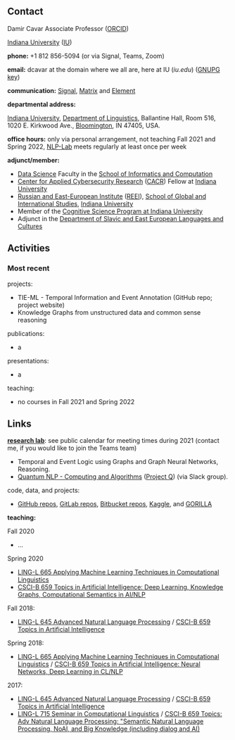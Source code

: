 ## Contact

Damir Cavar
Associate Professor ([ORCID](http://orcid.org/0000-0002-1262-5927))

[Indiana University] ([IU])

**phone:** +1 812 856-5094 (or via Signal, Teams, Zoom)

**email:** dcavar at the domain where we all are, here at IU (*iu.edu*) ([GNUPG key](DamirCavar.asc))

**communication:** [Signal](https://www.signal.org/), [Matrix](https://matrix.org/) and [Element](https://element.io/)

**departmental address:**

[Indiana University], [Department of Linguistics], Ballantine Hall, Room 516, 1020 E. Kirkwood Ave., [Bloomington], IN 47405, USA.

**office hours:** only via personal arrangement, not teaching Fall 2021 and Spring 2022, [NLP-Lab] meets regularly at least once per week

**adjunct/member:**
- [Data Science](https://www.soic.indiana.edu/graduate/degrees/data-science/index.html) Faculty in the [School of Informatics and Computation](http://www.soic.indiana.edu/)
- [Center for Applied Cybersecurity Research](https://cacr.iu.edu/about/people/fellows/index.php) ([CACR](https://cacr.iu.edu/about/people/fellows/index.php)) Fellow at [Indiana University]
- [Russian and East-European Institute](http://www.iub.edu/~reeiweb/) ([REEI](http://www.iub.edu/~reeiweb/)), [School of Global and International Studies](http://sgis.indiana.edu/), [Indiana University]
- Member of the [Cognitive Science Program at Indiana University](http://www.cogs.indiana.edu)
- Adjunct in the [Department of Slavic and East European Languages and Cultures](http://www.indiana.edu/~lingdept/)



## Activities

### Most recent

projects:
- TIE-ML - Temporal Information and Event Annotation (GitHub repo; project website)
- Knowledge Graphs from unstructured data and common sense reasoning

publications:
- a

presentations:
- a

teaching:
- no courses in Fall 2021 and Spring 2022


## Links

**[research lab](https://nlp-lab.org/)**: see public calendar for meeting times during 2021 (contact me, if you would like to join the Teams team)
- Temporal and Event Logic using Graphs and Graph Neural Networks, Reasoning.
- [Quantum NLP - Computing and Algorithms](https://github.com/dcavar/q) ([Project Q](https://github.com/dcavar/q)) (via Slack group).


code, data, and projects:
- [GitHub repos](https://github.com/dcavar), [GitLab repos](https://gitlab.com/dcavar), [Bitbucket repos](https://bitbucket.org/dcavar/),
      [Kaggle](https://kaggle.com/dcavar/), and [GORILLA](https://gorilla.linguistlist.org/)


**teaching:**

Fall 2020
- ...

Spring 2020
- [LING-L 665 Applying Machine Learning Techniques in Computational Linguistics](/l665/)
- [CSCI-B 659 Topics in Artificial Intelligence: Deep Learning, Knowledge Graphs, Computational Semantics in AI/NLP](/l665/)

Fall 2018:
- [LING-L 645 Advanced Natural Language Processing](/l645f18/) / [CSCI-B 659 Topics in Artificial Intelligence]()

Spring 2018:
- [LING-L 665 Applying Machine Learning Techniques in Computational Linguistics](/l665/) / [CSCI-B 659 Topics in Artificial Intelligence: Neural Networks, Deep Learning in CL/NLP](/l665/)

2017:
- [LING-L 645 Advanced Natural Language Processing](/l645/) / [CSCI-B 659 Topics in Artificial Intelligence](/l645/)
- [LING-L 715 Seminar in Computational Linguistics](/l715/) / [CSCI-B 659 Topics: Adv Natural Language Processing: "Semantic Natural Language Processing, NoAI, and Big Knowledge (including dialog and AI)](/l715/)



[Indiana University]: https://www.indiana.edu/ "Indiana University"
[IU]: https://www.indiana.edu/ "Indiana University"
[Department of Linguistics]: https://www.indiana.edu/~lingdept/ "Indiana University Department of Linguistics"
[Bloomington]: https://en.wikipedia.org/wiki/Bloomington,_Indiana "Bloomington, Indiana"
[NLP-Lab]: https://nlp-lab.org/ "Natural Language Processing Lab"
